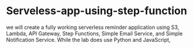 # Serveless-app-using-step-function
we will create a fully working serverless reminder application using S3, Lambda, API Gateway, Step Functions, Simple Email Service, and Simple Notification Service. While the lab does use Python and JavaScript,
